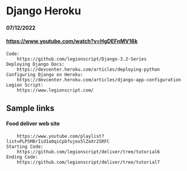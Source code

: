 # Django Heroku  
#### 07/12/2022
#### https://www.youtube.com/watch?v=HgDEFnMV16k

```
Code:
	https://github.com/legionscript/Django-3.2-Series
Deploying Django Docs:
	https://devcenter.heroku.com/articles/deploying-python
Configuring Django on Heroku:
	https://devcenter.heroku.com/articles/django-app-configuration
Legion Script:
	https://www.legionscript.com/
```
## Sample links

#### Food deliver web site
```
	https://www.youtube.com/playlist?list=PLPSM8rIid1a0qiCpbfujex5lZoXr2SRFC
Starting Code:
	https://github.com/legionscript/deliver/tree/tutorial6
Ending Code:
	https://github.com/legionscript/deliver/tree/tutorial7
```

